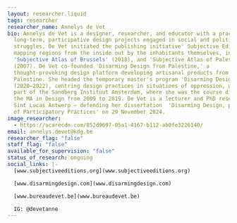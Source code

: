 ```yaml
---
layout: researcher.liquid
tags: researcher
researcher_name: Annelys de Vet
bio: Annelys de Vet is a designer, researcher, and educator with a practice for
  long-term, participative design projects engaged in social and political
  struggles. De Vet initiated the publishing initiative' Subjective Editions,'
  mapping regions from the inside out by the inhabitants themselves, including
  'Subjective Atlas of Brussels' (2018), and 'Subjective Atlas of Palestine'
  (2007). De Vet co-founded 'Disarming Design from Palestine,' a
  thought-provoking design platform developing artisanal products from
  Palestine. She headed the temporary master's program 'Disarming Design'
  (2020–2022), centring design practices in situations of oppression, which was
  part of the Sandberg Instituut Amsterdam, where she was the course director of
  the MA in Design from 2009 to 2019. De Vet is a lecturer and PhD researcher at
  Sint Lucas Antwerp – defending her dissertation  'Disarming Design, politics
  of Participatory Practices' on 29 November 2024.
image_researcher:
  - https://ucarecdn.com/852d9697-05a1-4167-b112-ab0fe3226140/
email: annelys.devet@kdg.be
researcher_flag: "false"
staff_flag: "false"
available_for_supervision: "false"
status_of_research: ongoing
social_links: |-
  [www.subjectiveeditions.org](www.subjectiveeditions.org)

  [www.disarmingdesign.com](www.disarmingdesign.com)

  [www.bureaudevet.be](www.bureaudevet.be)

  IG: @devetanne
---
```

